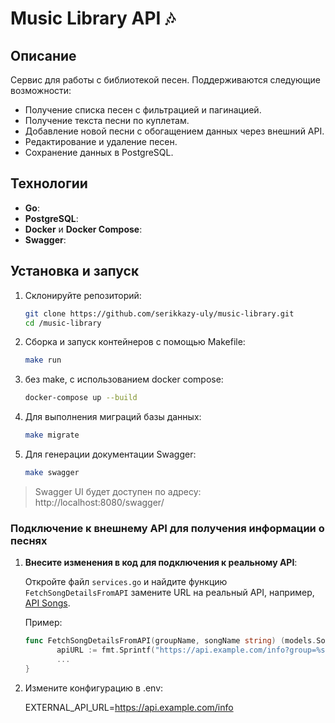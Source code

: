 # Music Library API 🎶

## Описание
Сервис для работы с библиотекой песен. Поддерживаются следующие возможности:
- Получение списка песен с фильтрацией и пагинацией.
- Получение текста песни по куплетам.
- Добавление новой песни с обогащением данных через внешний API.
- Редактирование и удаление песен.
- Сохранение данных в PostgreSQL.

## Технологии
- **Go**: 
- **PostgreSQL**:
- **Docker** и **Docker Compose**: 
- **Swagger**: 

## Установка и запуск

1. Склонируйте репозиторий:
   ```bash
   git clone https://github.com/serikkazy-uly/music-library.git
   cd /music-library

2. Сборка и запуск контейнеров с помощью Makefile:
   ```bash
   make run
   
3. без make, с использованием docker compose:
   ```bash
   docker-compose up --build

4. Для выполнения миграций базы данных: 
   ```bash
   make migrate

5. Для генерации документации Swagger:
   ```bash
   make swagger

> Swagger UI будет доступен по адресу: http://localhost:8080/swagger/

### Подключение к внешнему API для получения информации о песнях

1. **Внесите изменения в код для подключения к реальному API**:

   Откройте файл `services.go` и найдите функцию `FetchSongDetailsFromAPI` замените URL на реальный API, например, [API Songs](https://api.example.com/info).

   Пример:
   ```go
   func FetchSongDetailsFromAPI(groupName, songName string) (models.Song, error) {
          apiURL := fmt.Sprintf("https://api.example.com/info?group=%s&song=%s", groupName, songName)
          ...
   }
   
2. Измените конфигурацию в .env:

   EXTERNAL_API_URL=https://api.example.com/info

